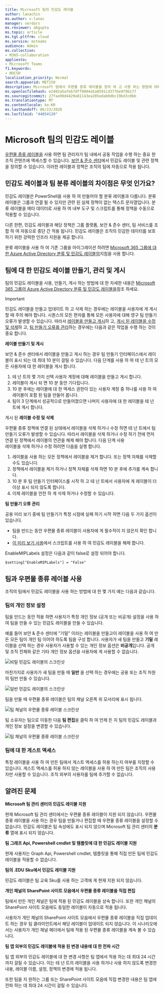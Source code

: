 ```yaml
---
title: Microsoft 팀의 민감도 레이블
author: lanachin
ms.author: v-lanac
manager: serdars
ms.reviewer: abgupta
ms.topic: article
ms.tgt.pltfrm: cloud
ms.service: msteams
audience: Admin
ms.collection:
- M365-collaboration
appliesto:
- Microsoft Teams
f1.keywords:
- NOCSH
localization_priority: Normal
search.appverid: MET150
description: Microsoft 팀에서 우편물 종류 레이블을 정의 하 고 사용 하는 방법에 대해 알아봅니다.
ms.openlocfilehash: e2482a5afeb7dff9804a5a0591cd377be9f9b177
ms.sourcegitcommit: 27fae90d4429e81143ea285edab9dbc19bd3c0bb
ms.translationtype: MT
ms.contentlocale: ko-KR
ms.lasthandoff: 06/23/2020
ms.locfileid: "44854120"
---
```

# <a name="sensitivity-labels-for-microsoft-teams"></a>Microsoft 팀의 민감도 레이블

[우편물 종류 레이블을](https://docs.microsoft.com/microsoft-365/compliance/sensitivity-labels) 사용 하면 팀 관리자가 팀 내에서 공동 작업을 수행 하는 중요 한 조직 콘텐츠에 액세스할 수 있습니다. [보안 & 준수 센터](https://docs.microsoft.com/microsoft-365/compliance/go-to-the-securitycompliance-center)에서 민감도 레이블 및 관련 정책을 정의할 수 있습니다. 이러한 레이블과 정책은 조직의 팀에 자동으로 적용 됩니다.  

## <a name="whats-the-difference-between-sensitivity-labels-and-teams-classification-labels"></a>민감도 레이블과 팀 분류 레이블의 차이점은 무엇 인가요?

민감도 레이블은 PowerShell을 사용 하 여 만들어야 할 분류 레이블과 다릅니다. 분류 레이블은 그룹과 연결 될 수 있지만 관련 된 실제 정책이 없는 텍스트 문자열입니다. 분류 레이블을 메타 데이터로 사용 하 여 내부 도구 및 스크립트를 통해 정책을 수동으로 적용할 수 있습니다.

다른 한편, 민감도 레이블과 해당 정책은 그룹 플랫폼, 보안 & 준수 센터, 팀 서비스를 조합 하 여 자동으로 종단 간 적용 됩니다. 민감도 레이블은 조직의 민감한 데이터를 보호 하기 위한 강력한 인프라 지원을 제공 합니다.  

분류 레이블을 사용 하 여 기존 그룹을 마이그레이션 하려면 [Microsoft 365 그룹에 대 한 Azure Active Directory 분류 및 민감도 레이블의](https://docs.microsoft.com/microsoft-365/compliance/migrate-aad-classification-sensitivity-labels)지침을 사용 합니다.
## <a name="create-manage-and-publish-sensitivity-labels-for-teams"></a>팀에 대 한 민감도 레이블 만들기, 관리 및 게시

팀의 민감도 레이블을 사용, 만들기, 게시 하는 방법에 대 한 자세한 내용은 [Microsoft 365 그룹의 Azure Active Directory 분류 및 민감도 레이블을](https://docs.microsoft.com/microsoft-365/compliance/sensitivity-labels-teams-groups-sites)참조 하세요.

>[!IMPORTANT]
>민감도 레이블을 만들고 업데이트 하 고 삭제 하는 경우에는 레이블을 사용자에 게 게시할 때 주의 해야 합니다. 시퀀스의 모든 편차를 통해 모든 사용자에 대해 영구 팀 만들기 오류가 발생할 수 있습니다. 따라서 <a href="#createpublishlabels">레이블을 만들고 게시</a>하 고, <a href="#modifydeletelabels">게시 된 레이블을 수정 및 삭제</a>하 고, <a href="#manageerrors">팀 만들기 오류를 관리</a>하는 경우에는 다음과 같은 작업을 수행 하는 것이 중요 합니다.

<a name="createpublishlabels"> </a> **레이블 만들기 및 게시**

보안 & 준수 센터에서 레이블을 만들고 게시 하는 경우 팀 만들기 인터페이스에서 레이블이 표시 되는 데 최대 10 분이 걸릴 수 있습니다. 다음 단계를 사용 하 여 테 넌 트의 모든 사용자에 대 한 레이블을 게시 합니다.
1. 테 넌 트의 몇 가지 선택 사용자 계정에 대해 레이블을 만들고 게시 합니다.
2. 레이블이 게시 되 면 10 분 동안 기다립니다.
3. 10 분 후에는 레이블에 대 한 액세스 권한이 있는 사용자 계정 중 하나를 사용 하 여 레이블이 포함 된 팀을 만들어 봅니다.
4. 팀이 3 단계에서 성공적으로 만들어졌으면 나머지 사용자에 대 한 레이블을 테 넌 트에 게시 합니다.

게시 된 <a name="modifydeletelabels"> </a> **레이블 수정 및 삭제**

우편물 종류 정책에 연결 된 상태에서 레이블을 삭제 하거나 수정 하면 테 넌 트에서 팀 만들기 오류가 발생할 수 있습니다. 따라서 레이블을 삭제 하거나 수정 하기 전에 먼저 연결 된 정책에서 레이블의 연관을 해제 해야 합니다. 다음 단계 사용  
레이블을 삭제 하거나 수정 하려면 다음을 실행 합니다.
1. 레이블을 사용 하는 모든 정책에서 레이블을 제거 합니다. 또는 정책 자체를 삭제할 수도 있습니다.
2. 정책에서 레이블을 제거 하거나 정책 자체를 삭제 하면 10 분 후에 추가를 계속 합니다.
3. 10 분 후 팀 만들기 인터페이스를 시작 하 고 테 넌 트에서 사용자에 게 레이블이 더 이상 표시 되지 않도록 합니다.
4. 이제 레이블을 안전 하 게 삭제 하거나 수정할 수 있습니다.

**팀 만들기 오류 관리** <a name="manageerrors"> </a>

공용 미리 보기 중에 팀 만들기가 특정 시점에 실패 하기 시작 하면 다음 두 가지 옵션이 있습니다.
 - 팀을 만드는 동안 우편물 종류 레이블이 사용자에 게 필수적이 지 않은지 확인 합니다.
 - [이 미리 보기 사용](https://docs.microsoft.com/microsoft-365/compliance/sensitivity-labels-teams-groups-sites#enable-this-preview)에서 스크립트를 사용 하 여 민감도 레이블을 해제 합니다.

EnableMIPLabels 설정은 다음과 같이 false로 설정 되어야 합니다.

```console
$setting["EnableMIPLabels"] = "False"
```

## <a name="using-sensitivity-labels-with-teams"></a>팀과 우편물 종류 레이블 사용

조직의 팀에서 민감도 레이블을 사용 하는 방법에 대 한 몇 가지 예는 다음과 같습니다.

### <a name="privacy-setting-of-teams"></a>팀의 개인 정보 설정

팀을 만드는 동안 적용 하면 사용자가 특정 개인 정보 (공개 또는 비공개) 설정을 사용 하 여 팀을 만들 수 있는 민감도 레이블을 만들 수 있습니다.

예를 들어 보안 & 준수 센터에 "기밀" 이라는 레이블을 만들고이 레이블을 사용 하 여 만든 모든 팀이 개인 팀 이어야 하도록 팀을 구성 합니다. 사용자가 새 팀을 만들고 **기밀** 레이블을 선택 하는 경우 사용자가 사용할 수 있는 개인 정보 옵션은 **비공개**입니다. 공개 및 조직 전체와 같은 기타 개인 정보 옵션을 사용자에 게 사용할 수 없습니다.

![비밀 민감도 레이블의 스크린샷](media/sensitivity-labels-confidential-example.png)

마찬가지로 사용자가 새 팀을 만들 때 **일반** 을 선택 하는 경우에는 공용 또는 조직 차원의 팀만 만들 수 있습니다.

![일반 민감도 레이블의 스크린샷](media/sensitivity-labels-general-example.png)

팀을 만들 때 우편물 종류 레이블은 팀의 채널 오른쪽 위 모서리에 표시 됩니다.

![팀 채널의 우편물 종류 레이블 스크린샷](media/sensitivity-labels-channel.png)

팀 소유자는 팀으로 이동한 다음 **팀 편집**을 클릭 하 여 언제 든 지 팀의 민감도 레이블과 개인 정보 설정을 변경할 수 있습니다.

![팀 채널의 우편물 종류 레이블 스크린샷](media/sensitivity-labels-edit-team.png)

### <a name="guest-access-to-teams"></a>팀에 대 한 게스트 액세스

특정 레이블을 사용 하 여 만든 팀에서 게스트 액세스를 허용 하는지 여부를 지정할 수 있습니다. 게스트 액세스를 허용 하지 않는 레이블을 사용 하 여 만든 팀은 조직의 사용자만 사용할 수 있습니다. 조직 외부의 사용자를 팀에 추가할 수 없습니다.

## <a name="known-issues"></a>알려진 문제

**Microsoft 팀 관리 센터의 민감도 레이블 지원**

현재 Microsoft 팀 관리 센터에서는 우편물 종류 레이블이 지원 되지 않습니다. 우편물 종류 레이블을 사용 하는 경우 팀을 만들거나 편집할 때 우편물 종류 레이블을 설정할 수 없습니다. 민감도 레이블은 팀 속성에도 표시 되지 않으며 Microsoft 팀 관리 센터의 **분류** 열에 표시 되지 않습니다.

**팀 그래프 Api, Powershell cmdlet 및 템플릿에 대 한 민감도 레이블 지원**

현재 사용자는 Graph Api, Powershell cmdlet, 템플릿을 통해 직접 만든 팀에 민감도 레이블을 적용할 수 없습니다.

**팀의 .EDU Sku에서 민감도 레이블 지원**

민감도 레이블은 팀 교육 Sku를 사용 하는 고객에 게 현재 지원 되지 않습니다.

**개인 채널의 SharePoint 사이트 모음에서 우편물 종류 레이블을 직접 편집**

팀에서 만든 개인 채널은 팀에 적용 된 민감도 레이블을 상속 합니다. 또한 개인 채널의 SharePoint 사이트 모음에도 동일한 레이블이 자동으로 적용 됩니다.

사용자가 개인 채널의 SharePoint 사이트 모음에서 우편물 종류 레이블을 직접 업데이트 하는 경우 팀 클라이언트에서 해당 레이블이 업데이트 되지 않습니다. 이 시나리오에서는 사용자가 개인 채널 헤더에서 팀에 적용 된 우편물 종류 레이블을 계속 볼 수 있습니다.

**팀 앱 외부의 민감도 레이블에 적용 된 변경 내용에 대 한 전파 시간**

팀 앱 외부의 민감도 레이블에 대 한 변경 사항은 팀 앱에서 적용 하는 데 최대 24 시간까지 걸릴 수 있습니다. 이는 테 넌 트의 레이블을 사용 하거나 사용 하지 않도록 변경한 내용, 레이블 이름, 설정, 정책의 변경에 적용 됩니다.

또한 팀을 지 원하는 그룹 또는 SharePoint 사이트 모음에 직접 변경한 내용은 팀 앱에 전파 하는 데 최대 24 시간이 걸릴 수 있습니다.

